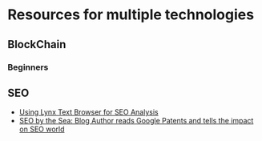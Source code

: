 # Resources for multiple technologies

## BlockChain

### Beginners

## SEO
- [Using Lynx Text Browser for SEO Analysis](http://www.seochat.com/c/a/search-engine-optimization-help/using-lynx-for-seo-analysis/)
- [SEO by the Sea: Blog Author reads Google Patents and tells the impact on SEO world](http://www.seobythesea.com/)
